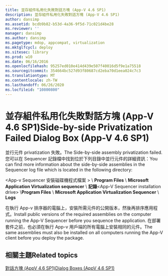 ```yaml
---
title: 並存組件私用化失敗對話方塊 (App-V 4.6 SP1)
description: 並存組件私用化失敗對話方塊 (App-V 4.6 SP1)
author: dansimp
ms.assetid: bcdb9b82-b53d-4a36-9f5d-71c021d4be28
ms.reviewer: ''
manager: dansimp
ms.author: dansimp
ms.pagetype: mdop, appcompat, virtualization
ms.mktglfcycl: deploy
ms.sitesec: library
ms.prod: w10
ms.date: 06/16/2016
ms.openlocfilehash: 95257ed010e414d439e507f40016d5f9e1a75518
ms.sourcegitcommit: 354664bc527d93f80687cd2eba70d1eea024c7c3
ms.translationtype: MT
ms.contentlocale: zh-TW
ms.lasthandoff: 06/26/2020
ms.locfileid: "10800800"
---
```

# <span data-ttu-id="da4c1-103">並存組件私用化失敗對話方塊 (App-V 4.6 SP1)</span><span class="sxs-lookup"><span data-stu-id="da4c1-103">Side-by-side Privatization Failed Dialog Box (App-V 4.6 SP1)</span></span>


<span data-ttu-id="da4c1-104">並行元件 privatization 失敗。</span><span class="sxs-lookup"><span data-stu-id="da4c1-104">The Side-by-side assembly privatization failed.</span></span> <span data-ttu-id="da4c1-105">您可以在 Sequencer 記錄檔中找到位於下列目錄中並行元件的詳細資訊：</span><span class="sxs-lookup"><span data-stu-id="da4c1-105">You can find more information about the side-by-side assemblies in the Sequencer log file which is located in the following directory:</span></span>

<span data-ttu-id="da4c1-106">&lt;App-v Sequencer 安裝磁碟機程式檔案 &gt;  \\ **Program Files**  \\  **Microsoft Application Virtualization sequencer**  \\  **記錄**</span><span class="sxs-lookup"><span data-stu-id="da4c1-106">&lt;App-V Sequencer installation drive&gt; \\**Program Files** \\ **Microsoft Application Virtualization Sequencer** \\ **Logs**</span></span>

<span data-ttu-id="da4c1-107">在執行 App-v 排序器的電腦上，安裝所需元件的公開版本，然後再排序應用程式。</span><span class="sxs-lookup"><span data-stu-id="da4c1-107">Install public versions of the required assemblies on the computer running the App-V Sequencer before you sequence the application.</span></span> <span data-ttu-id="da4c1-108">在部署套件之前，也必須在執行 App-v 用戶端的所有電腦上安裝相同的元件。</span><span class="sxs-lookup"><span data-stu-id="da4c1-108">The same assemblies must also be installed on all computers running the App-V client before you deploy the package.</span></span>

## <span data-ttu-id="da4c1-109">相關主題</span><span class="sxs-lookup"><span data-stu-id="da4c1-109">Related topics</span></span>


[<span data-ttu-id="da4c1-110">對話方塊 (AppV 4.6 SP1)</span><span class="sxs-lookup"><span data-stu-id="da4c1-110">Dialog Boxes (AppV 4.6 SP1)</span></span>](dialog-boxes--appv-46-sp1-.md)

 

 





